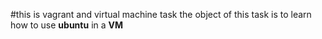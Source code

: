 #this is vagrant and virtual machine task
the object of this task is to learn how to use **ubuntu** in a **VM**
